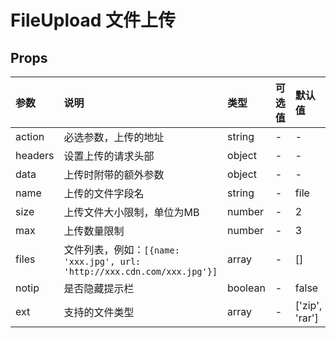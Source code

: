 # FileUpload 文件上传

## Props

| 参数    | 说明                                                                     | 类型    | 可选值 | 默认值         |
| :------ | :----------------------------------------------------------------------- | :------ | :----- | :------------- |
| action  | 必选参数，上传的地址                                                     | string  | -      | -              |
| headers | 设置上传的请求头部                                                       | object  | -      | -              |
| data    | 上传时附带的额外参数                                                     | object  | -      | -              |
| name    | 上传的文件字段名                                                         | string  | -      | file           |
| size    | 上传文件大小限制，单位为MB                                               | number  | -      | 2              |
| max     | 上传数量限制                                                             | number  | -      | 3              |
| files   | 文件列表，例如：`[{name: 'xxx.jpg', url: 'http://xxx.cdn.com/xxx.jpg'}]` | array   | -      | []             |
| notip   | 是否隐藏提示栏                                                           | boolean | -      | false          |
| ext     | 支持的文件类型                                                           | array   | -      | ['zip', 'rar'] |